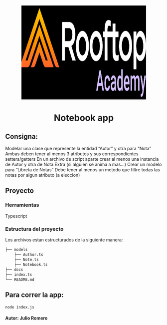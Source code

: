 <p align="center">
    <img height="300" width="400" src="./docs/rooftop-academy.png">
   </p>
   
   <h1 align="center">Notebook app</h1>
 
## Consigna:

Modelar una clase que represente la entidad “Autor” y otra para “Nota”
Ambas deben tener al menos 3 atributos y sus correspondientes setters/getters
En un archivo de script aparte crear al menos una instancia de Autor y otra de Nota
Extra (si alguien se anima a mas…)
Crear un modelo para “Libreta de Notas”
Debe tener al menos un metodo que filtre todas las notas por algun atributo (a eleccion)


## Proyecto
### Herramientas
Typescript

### Estructura del proyecto
Los archivos estan estructurados de la siguiente manera:

    ├── models
        ├── Author.ts        
        ├── Note.ts       
        ├── Notebook.ts  
    ├── docs
    ├── index.ts
    └── README.md         


## Para correr la app:

```
node index.js
```

#### Autor: Julio Romero
